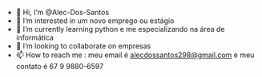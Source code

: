 - 👋 Hi, I’m @Alec-Dos-Santos
- 👀 I’m interested in  um novo emprego ou estágio
- 🌱 I’m currently learning  python e me especializando na área de informática
- 💞️ I’m looking to collaborate on  empresas
- 📫 How to reach me : meu email é alecdossantos298@gmail.com e meu contato é 67 9 9880-6597


<!---
Alec-Dos-Santos/Alec-Dos-Santos is a ✨ special ✨ repository because its `README.md` (this file) appears on your GitHub profile.
You can click the Preview link to take a look at your changes.
--->

